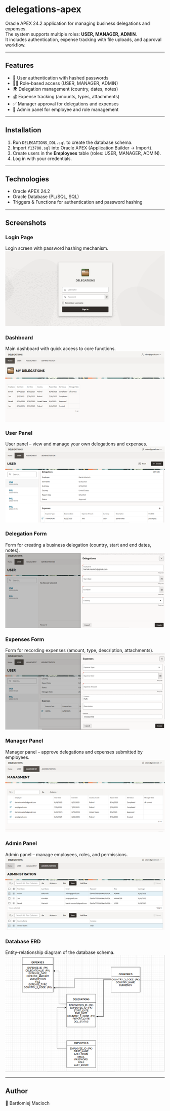 # delegations-apex

Oracle APEX 24.2 application for managing business delegations and expenses.  
The system supports multiple roles: **USER, MANAGER, ADMIN**.  
It includes authentication, expense tracking with file uploads, and approval workflow.

---

## Features
- 🔑 User authentication with hashed passwords
- 👨‍💼 Role-based access (USER, MANAGER, ADMIN)
- 🌍 Delegation management (country, dates, notes)
- 💰 Expense tracking (amounts, types, attachments)
- ✅ Manager approval for delegations and expenses
- 👥 Admin panel for employee and role management

---

## Installation
1. Run `DELEGATIONS_DDL.sql` to create the database schema.  
2. Import `f13700.sql` into Oracle APEX (Application Builder → Import).  
3. Create users in the **Employees** table (roles: USER, MANAGER, ADMIN).  
4. Log in with your credentials.

---

## Technologies
- Oracle APEX 24.2
- Oracle Database (PL/SQL, SQL)
- Triggers & Functions for authentication and password hashing

---

## Screenshots

### Login Page
Login screen with password hashing mechanism.  
![Login Page](docs/screenshots/login_page.png)

### Dashboard
Main dashboard with quick access to core functions.  
![Home](docs/screenshots/home.png.png)

### User Panel
User panel – view and manage your own delegations and expenses.  
![User Panel](docs/screenshots/user_panel.png.png)

### Delegation Form
Form for creating a business delegation (country, start and end dates, notes).  
![Delegation Form](docs/screenshots/delegation_form.png.png)

### Expenses Form
Form for recording expenses (amount, type, description, attachments).  
![Expenses Form](docs/screenshots/expenses_form.png.png)

### Manager Panel
Manager panel – approve delegations and expenses submitted by employees.  
![Manager Panel](docs/screenshots/menager_panel.png.png)

### Admin Panel
Admin panel – manage employees, roles, and permissions.  
![Admin Panel](docs/screenshots/admin_panel.png.png)

### Database ERD
Entity-relationship diagram of the database schema.  
![ERD](docs/screenshots/erd.png.png)

---

## Author
👤 Bartłomiej Macioch
